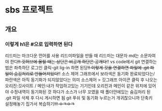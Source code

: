 # sbs 프로젝트
## 개요
### 이렇게 h1은 #으로 입력하면 된다

리드미는 마크다운 언어를 사용
리드미파일을 만들 때 리드미는 대문자 md는 소문자여야 한다~~!!
깃허브에 올릴 때는 상단은 비공개 하단은 공개다~~!!
vs code에서 git 연결하는 법은 좌측하단 로그인 클릭-git lig-in 하면 된당~~!!
이렇게 깃을 연결하면 파일에 .git 파일이 숨김처리로 만들어져있다~~!!
소스 제어 그래프에서 보라색은 동기화 완료되었다는/파란색은 아직 동기화가 되지않았다는 의미
소스제어 > 깃그래프 아이콘 클릭 후 나오는 오리진:깃사이트 / 메인:내가 작업하고있는 기기인데 오리진과 메인이 같은 위치에 있어야 수정내역이 동기화된 것
하다가 소스가 너무 꼬였을 때 폴더안에있는 숨김처리 된 .git 파일 삭제 후 다시 게시하면 됨
git 푸쉬 및 동기화 누르는거 개귀찮으니까 단축키 설정해놓기
집가서 복습하기~~!!!
ㅇㅋㅇㅋ~~